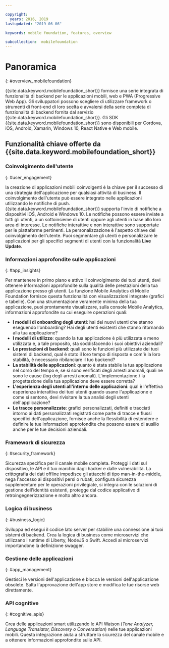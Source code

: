 ```yaml
---

copyright:
  years: 2016, 2019
lastupdated: "2019-06-06"

keywords: mobile foundation, features, overview

subcollection:  mobilefoundation
---
```


#	Panoramica
{: #overview_mobilefoundation}

{{site.data.keyword.mobilefoundation_short}} fornisce una serie integrata di funzionalità di backend per le applicazioni mobili, web e PWA (Progressive Web App). Gli sviluppatori possono scegliere di utilizzare framework o strumenti di front-end di loro scelta e avvalersi della serie completa di funzionalità di backend fornita dal servizio {{site.data.keyword.mobilefoundation_short}}. Gli SDK {{site.data.keyword.mobilefoundation_short}} sono disponibili per Cordova, iOS, Android, Xamarin, Windows 10, React Native e Web mobile.

## Funzionalità chiave offerte da {{site.data.keyword.mobilefoundation_short}}

### Coinvolgimento dell'utente
{: #user_engagement}

la creazione di applicazioni mobili coinvolgenti è la chiave per il successo di una strategia dell'applicazione per qualsiasi attività di business. Il coinvolgimento dell'utente può essere integrato nelle applicazioni utilizzando le notifiche di push. {{site.data.keyword.mobilefoundation_short}} supporta l'invio di notifiche a dispositivi iOS, Android e Windows 10. Le notifiche possono essere inviate a tutti gli utenti, a un sottoinsieme di utenti oppure agli utenti in base allo loro area di interesse. Le notifiche interattive e non interattive sono supportate per le piattaforme pertinenti. La personalizzazione è l'aspetto chiave del coinvolgimento dell'utente. Puoi segmentare gli utenti e personalizzare le applicazioni per gli specifici segmenti di utenti con la funzionalità **Live Update**.

###  Informazioni approfondite sulle applicazioni
{: #app_insights}

Per mantenere in primo piano e attivo il coinvolgimento dei tuoi utenti, devi ottenere informazioni approfondite sulla qualità delle prestazioni della tua applicazione presso gli utenti.   La funzione Mobile Analytics di Mobile Foundation fornisce questa funzionalità con visualizzazioni integrate (grafici e tabelle).  Con una strumentazione veramente minima della tua applicazione, puoi prontamente visualizzare, sulla console Mobile Analytics, informazioni approfondite su cui eseguire operazioni quali:
- **I modelli di onboarding degli utenti**: hai dei nuovi utenti che stanno eseguendo l'onboarding? Hai degli utenti esistenti che stanno ritornando alla tua applicazione?
- **I modelli di utilizzo**: quando la tua applicazione è più utilizzata e meno utilizzata e, a tale proposito, sta soddisfacendo i suoi obiettivi aziendali?
- **Le prestazioni di backend**: quali sono le funzioni più utilizzate dei tuoi sistemi di backend, qual è stato il loro tempo di risposta e com'è la loro stabilità, è necessario ribilanciare il tuo backend?
- **La stabilità delle applicazioni**: quanto è stata stabile la tua applicazione nel corso del tempo e, se si sono verificati degli arresti anomali, quali ne sono le cause (log degli arresti anomali). L'implementazione / la progettazione della tua applicazione deve essere corretta?
- **L'esperienza degli utenti all'interno delle applicazioni**: qual è l'effettiva esperienza interattiva dei tuoi utenti quando usano l'applicazione e come si sentono, devi rivisitare la tua analisi degli utenti dell'applicazione?
- **Le tracce personalizzate**:  grafici personalizzati, definiti e tracciati intorno ai dati personalizzati registrati come parte di tracce e flussi specifici dell'applicazione, fornisce anche la flessibilità di estendere e definire le tue informazioni approfondite che possono essere di ausilio anche per le tue decisioni aziendali.

###  Framework di sicurezza
{: #security_framework}

Sicurezza specifica per il canale mobile completa. Proteggi i dati sul dispositivo, le API e il tuo marchio dagli hacker e dalle vulnerabilità. La crittografia dei dati offline impedisce gli attacchi di tipo man-in-the-middle, nega l'accesso ai dispositivi persi o rubati, configura sicurezza supplementare per le operazioni privilegiate, si integra con le soluzioni di gestione dell'identità esistenti, protegge dal codice applicativo di retroingegnerizzazione e molto altro ancora.

###  Logica di business
{: #business_logic}

Sviluppa ed esegui il codice lato server per stabilire una connessione ai tuoi sistemi di backend. Crea la logica di business come microservizi che utilizzano i runtime di Liberty, NodeJS o Swift. Accedi ai microservizi importandone la definizione swagger.

###  Gestione delle applicazioni
{:  #app_management}

Gestisci le versioni dell'applicazione e blocca le versioni dell'applicazione obsolete. Salta l'approvazione dell'app store e modifica le tue risorse web direttamente.

###  API cognitive
{:  #cognitive_apis}

Crea delle applicazioni smart utilizzando le API Watson (*Tone Analyzer, Language Translator, Discovery o Conversation*) nelle tue applicazioni mobili. Questa integrazione aiuta a sfruttare la sicurezza del canale mobile e a ottenere informazioni approfondite sulle API.
